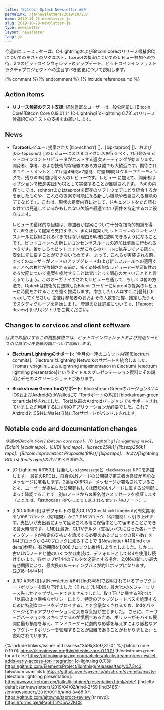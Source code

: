 ```yaml
---
title: 'Bitcoin Optech Newsletter #69'
permalink: /ja/newsletters/2019/10/23/
name: 2019-10-23-newsletter-ja
slug: 2019-10-23-newsletter-ja
type: newsletter
layout: newsletter
lang: ja
---
```

今週のニュースレターは、C-LightningおよびBitcoin Coreのリリース候補(RC)についてのテストのリクエスト、taprootの提案についてのレビュー参加への招待、2つのビットコインウォレットのアップデート、ビットコインインフラストラクチャプロジェクトへの注目すべき変更について説明します。


{% comment %}<!-- include references.md below the fold but above any Jekyll/Liquid variables-->{% endcomment %}
{% include references.md %}

## Action items

- **リリース候補のテスト支援:** 経験豊富なユーザーは一般公開前に [Bitcoin Core][Bitcoin Core 0.19.0] と [C-Lightning][c-lightning 0.7.3].のリリース候補(RC)のテストの支援をお願いします。
 
## News

- **Taprootレビュー:** 提案された[bip-schnorr] []、[bip-taproot] []、および[bip-tapscript] []のレビューにおけるガイダンスを行うべく、11月頭からビットコインコントリビュータがホストする週次ミーティングが始まります。開発者、学者、および技術的な経験のある方は誰でも大歓迎です。期待されるコミットメントとしては週4時間×7週間、毎週1時間はグループミーティングで、残りの3時間は個々人のレビューです。レビュー に加えて、開発者はオプションで概念実証(PoC)として実装することが推奨されます。
PoCの内容としては、schnorrまたはtaprootを既存のソフトウェアにどう統合するかを示したものや、これらの提案で可能になる新しい機能や改善される機能のデモなどです。これは、現状の提案内容に対して、ドキュメントをただ読むだけでは見逃しているかもしれない欠陥や最適でない要件を特定するのに役立ちます。

    レビューの最終的な目標は、参加者が提案について十分な技術的知識を得て、声を出して提案を支持するか、または提案がビットコインのコンセンサスルールに採用されるべきではない理由を明確に説明できるようになることです。ビットコインへの新しいコンセンサスルールの追加は慎重に行われるべきです。誰かしらのビットコインがこれらのルールに依存している限り、安全に元に戻すことができないためです。
    よって、これらが実装される前、すべてのユーザーがノードのアップグレードおよび新しいルールへの適用することへの検討が依頼される前に、多くの技術的なレビューアーが可能性のある欠陥について提案を検討することは皆にとって関心の大きいこととと言えるでしょう。このオーガナイズされたレビューを通して、もしくは他の方法で、Optechは技術的に熟練したBitcoinユーザーにtaprootの提案のレビューに時間をかけることを強く推奨します。
    参加したい人はすぐに[登録] [tr rsvp]してください。主催は参加者のおおよその人数を把握、推定したうえでスタディグループを開始します。 登録または詳細については、[Taproot Review] [tr]リポジトリをご覧ください。

## Changes to services and client software

*月次でお届けするこの機能解説では、ビットコインウォレットおよび周辺サービスの注目すべき更新内容について説明します。*

- **Electrum Lightningのサポート:** [今月の一連のコミット内容][Electrum commits]、ElectrumはLightning Networkのサポートを統合しました。Thomas Voegtlinによる[Lightning Implementation in Electrum] [electrum lightning presentation]というタイトルのプレゼンテーション資料にその説明とデモのスクリーンショットがあります。

- **Blockstream Green Torのサポート:** Blockstream Greenのバージョン3.2.4
   iOSおよびAndroidののWalletにて [Torサポートの追加] [blockstream green tor article]がされました。Torは以前のAndroidバージョンでもサポートされていましたが利用するには別のアプリケーションが必要でした。これでAndroidとiOS共にWallet自体にTorサポートがバンドルされます。


## Notable code and documentation changes

*今週の[Bitcoin Core] [bitcoin core repo]、[C-Lightning] [c-lightning repo]、[Eclair] [eclair repo]、[LND] [lnd repo]、[libsecp256k1] [libsecp256k1 repo]、[Bitcoin Improvement Proposals(BIPs)] [bips repo]、および[Lightning BOLTs] [bolts repo]の注目すべき変更点。*

- [C-Lightning #3150][] は新しい `signmessage`と` checkmessage` RPCを追加します。
   最初のRPCは、自身のLNノードの公開鍵で第三者の検証が可能なメッセージに署名します。2番目のRPCは、メッセージが署名されていることを、ユーザーが提供した公開鍵もしくは既知のLNノードに属する公開鍵によって確認することで、別のノードからの署名付きメッセージを検証します（たとえば、「listnodes」RPCによって返されるセット内のノード） 。

- [LND #3595][]はデフォルトの最大CLTV(CheckLockTimeVerify)有効期限を1,008ブロック（約1週間）から2,016ブロック（約2週間）へ引き上げます。支払いが支出者によって回収される前に保留中として留まることができる最大時間です。
LNDは最近、CLTVデルタ（支払いパスに沿った各ルーティングノードが特定の支払いを請求する必要のあるブロックの最小数）を144ブロックから40ブロックに減らすことで  ([Newsletter #40][lnd cltv delta]参照)、有効期限を1,008ブロックに維持しようとしました。しかし、古いLNDノードと他のいくつかの実装は、デフォルトとして144を使用し続けています。各ホップが144のデルタを必要とする場合、2,016の新しい最大有効期限により、最大長のルーティングパスが約14ホップになります。(2,016÷144=14)



- [LND #3597][]は[Newsletter＃64] [lnd3485]で説明されているアップグレードポリシーを取り下げました（それまでLNDは、最大1つのメジャーリリース先しかアップグレードできませんでした）。取り下げに関するPRでは「以前のより厳格なポリシーにより、特定のアップグレードパスを処理するために特別なコードをデプロイすることを余儀なくされるため、lndをパッケージ化するアプリケーションに大きな負担が生じました。 さらに、ユーザーがバージョンをスキップするのが慣例であるため、ポリシーがモバイル展開に最も損害を与え、エンドユーザーに劇的な影響を与えずにより厳格なアップグレードポリシーを管理することが困難であることがわかりました」と説明されています。

{% include linkers/issues.md issues="3595,3597,3150" %}
[bitcoin core 0.19.0]: https://bitcoincore.org/bin/bitcoin-core-0.19.0/
[blockstream green tor article]: https://bitcoinmagazine.com/articles/blockstream-green-wallet-adds-early-access-tor-integration
[c-lightning 0.7.3]: https://github.com/ElementsProject/lightning/releases/tag/v0.7.3rc3
[electrum commits]: https://github.com/spesmilo/electrum/commits/master
[electrum lightning presentation]: https://www.electrum.org/talks/lightning/presentation.html#slide1
[lnd cltv delta]: /en/newsletters/2019/04/02/#lnd-2759
[lnd3485]: /en/newsletters/2019/09/18/#lnd-3485
[tr]: https://github.com/ajtowns/taproot-review
[tr rsvp]: https://forms.gle/iiPaphTcYC5AZZKC8
